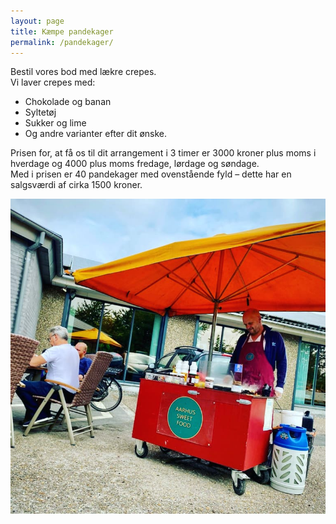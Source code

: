 ```yaml
---
layout: page
title: Kæmpe pandekager
permalink: /pandekager/
---
```

Bestil vores bod med lækre crepes. <br/>
Vi laver crepes med: <br/>
* Chokolade og banan
* Syltetøj
* Sukker og lime
* Og andre varianter efter dit ønske.

Prisen for, at få os til dit arrangement i 3 timer er 3000 kroner plus moms i hverdage og 4000 plus moms fredage, lørdage og søndage. <br/>
Med i prisen er 40 pandekager med ovenstående fyld – dette har en salgsværdi af cirka 1500 kroner.


![pandekager](/pandekager.jpg)

